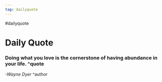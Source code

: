 ```yaml
---
tag: dailyquote
---
```


#dailyquote

# Daily Quote

### Doing what you love is the cornerstone of having abundance in your life. ^quote
*-Wayne Dyer* ^author
